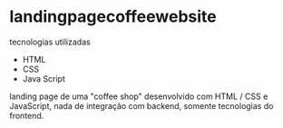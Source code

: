 # landingpagecoffeewebsite

tecnologias utilizadas
- HTML
- CSS
- Java Script

landing page de uma "coffee shop" desenvolvido com HTML / CSS e JavaScript, nada de integração com backend, somente tecnologias
do frontend.
